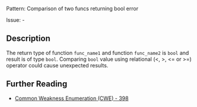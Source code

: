 Pattern: Comparison of two funcs returning bool error

Issue: -

## Description

The return type of function `func_name1` and function `func_name2` is `bool` and result is of type `bool`. Comparing `bool` value using relational (<, >, <= or >=) operator could cause unexpected results.

## Further Reading

* [Common Weakness Enumeration (CWE) - 398](https://cwe.mitre.org/data/definitions/398.html)